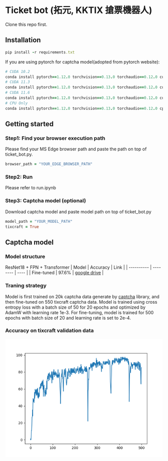 # Ticket bot (拓元, KKTIX 搶票機器人)
Clone this repo first.
## Installation
```ruby
pip install -r requirements.txt
```
If you are using pytorch for captcha model(adopted from pytorch website):
```ruby
# CUDA 10.2
conda install pytorch==1.12.0 torchvision==0.13.0 torchaudio==0.12.0 cudatoolkit=10.2 -c pytorch
# CUDA 11.3
conda install pytorch==1.12.0 torchvision==0.13.0 torchaudio==0.12.0 cudatoolkit=11.3 -c pytorch
# CUDA 11.6
conda install pytorch==1.12.0 torchvision==0.13.0 torchaudio==0.12.0 cudatoolkit=11.6 -c pytorch -c conda-forge
# CPU Only
conda install pytorch==1.12.0 torchvision==0.13.0 torchaudio==0.12.0 cpuonly -c pytorch
```

## Getting started
### Step1: Find your browser execution path
Please find your MS Edge browser path and paste the path on top of  ticket_bot.py.
```ruby
browser_path = "YOUR_EDGE_BROWSER_PATH"
```
### Step2: Run
Please refer to run.ipynb
### Step3: Captcha model (optional)
Download captcha model and paste model path on top of ticket_bot.py 
```ruby
model_path = "YOUR_MODEL_PATH"
tixcraft = True
```
## Captcha model
### Model structure
ResNet18 + FPN + Transformer
| Model | Accuracy | Link |
| ---------- | -------- | ---- |
| Fine-tuned | 97.6% | [google drive](https://drive.google.com/file/d/1meln4tBvDGq0cXvwLyvONLJKgeQILdXw/view?usp=drive_link) |
### Traning strategy
Model is first trained on 20k captcha data generate by [captcha](https://pypi.org/project/captcha/) library, and then fine-tuned on 550 tixcraft captcha data. Model is trained using cross entropy loss with a batch size of 50 for 20 epochs and optimized by AdamW with learning rate 1e-3. For fine-tuning, model is trained for 500 epochs with batch size of 20 and learning rate is set to 2e-4.
### Accuracy on tixcraft validation data 
![](tixcraft_acc.png)
